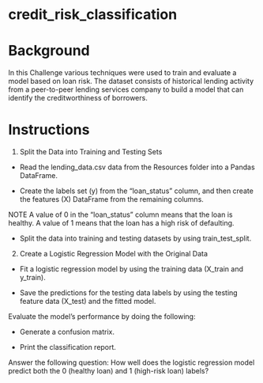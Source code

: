 # credit_risk_classification

#  Background


In this Challenge various techniques were used to train and evaluate a model based on loan risk. The dataset consists of historical lending activity from a peer-to-peer lending services company to build a model that can identify the creditworthiness of borrowers.

#  Instructions


1. Split the Data into Training and Testing Sets


-  Read the lending_data.csv data from the Resources folder into a Pandas DataFrame.

-  Create the labels set (y) from the “loan_status” column, and then create the features (X) DataFrame from the remaining columns.

NOTE
A value of 0 in the “loan_status” column means that the loan is healthy. A value of 1 means that the loan has a high risk of defaulting.

- Split the data into training and testing datasets by using train_test_split.

2. Create a Logistic Regression Model with the Original Data


- Fit a logistic regression model by using the training data (X_train and y_train).

- Save the predictions for the testing data labels by using the testing feature data (X_test) and the fitted model.

Evaluate the model’s performance by doing the following:

- Generate a confusion matrix.

- Print the classification report.

Answer the following question: How well does the logistic regression model predict both the 0 (healthy loan) and 1 (high-risk loan) labels?
